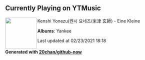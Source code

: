 ## Currently Playing on YTMusic

[<img align="left" width="100" src="https://lh3.googleusercontent.com/x35pQltTJ4MZULsMAfNdNKR5jIytavtdWSw_Jdregx3UXx9vzLcO2miKFIMC80iUcCauihe0tV_WFrLbyw">](https://music.youtube.com/watch?v=XEHvZ5GrfM8)

Kenshi Yonezu(켄시 요네즈/米津 玄師) - Eine Kleine

**Albums**: Yankee

Last updated at 02/23/2021 18:18

#### Generated with [20chan/github-now](https://github.com/20chan/github-now)


<!--
**20chan/20chan** is a ✨ _special_ ✨ repository because its `README.md` (this file) appears on your GitHub profile.

Here are some ideas to get you started:

- 🔭 I’m currently working on ...
- 🌱 I’m currently learning ...
- 👯 I’m looking to collaborate on ...
- 🤔 I’m looking for help with ...
- 💬 Ask me about ...
- 📫 How to reach me: ...
- 😄 Pronouns: ...
- ⚡ Fun fact: ...
-->

